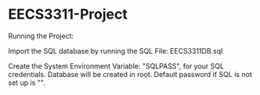 # EECS3311-Project

Running the Project:

Import the SQL database by running the SQL File: EECS3311DB.sql

Create the System Environment Variable: "SQLPASS", for your SQL credentials. Database will be created in root. Default password if SQL is not set up is "".

 
